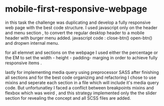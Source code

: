 # mobile-first-responsive-webpage
in this task the challenge was duplicating and develop a fully responsive web page with the best code structure. I used javascript only on the header and menu section , to convert the regular desktop header to a mobile header with burger menu added. javascript code : close-btn() open-btn() and dropwn internal menu.

for all elemnet and sections on the webpage I used either the percentage or the EM to set the width - height - padding- marging in order to achieve fully responsive items .

lastly for implementing media query using preprocessor SASS after finishing all sections and for the best code organizing and refactoring I chose to use mixins and seperate each section in a file which will include it's media query code. But unfortunatley I faced a conflict between breakpoints mixins and flexbox which was weird , and this strategy implemented only the the slider section for revealing the concept and all SCSS files are added.
